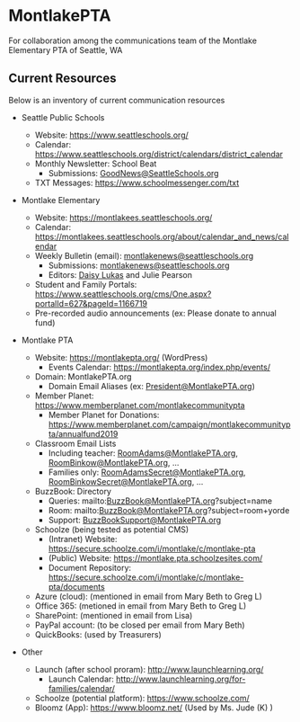 # MontlakePTA
For collaboration among the communications team of the Montlake Elementary PTA of Seattle, WA

## Current Resources
Below is an inventory of current communication resources

* Seattle Public Schools
  * Website: https://www.seattleschools.org/
  * Calendar: https://www.seattleschools.org/district/calendars/district_calendar
  * Monthly Newsletter: School Beat
    * Submissions: GoodNews@SeattleSchools.org
  * TXT Messages: https://www.schoolmessenger.com/txt

* Montlake Elementary
  * Website: https://montlakees.seattleschools.org/
  * Calendar: https://montlakees.seattleschools.org/about/calendar_and_news/calendar
  * Weekly Bulletin (email): montlakenews@seattleschools.org
    * Submissions: montlakenews@seattleschools.org
    * Editors: [Daisy Lukas](mailto:adgrantlukas@seattleschools.org) and Julie Pearson
  * Student and Family Portals: https://www.seattleschools.org/cms/One.aspx?portalId=627&pageId=1166719
  * Pre-recorded audio announcements (ex: Please donate to annual fund)

* Montlake PTA
  * Website: https://montlakepta.org/ (WordPress)
    * Events Calendar: https://montlakepta.org/index.php/events/
  * Domain: MontlakePTA.org
    * Domain Email Aliases (ex: President@MontlakePTA.org) 
  * Member Planet: https://www.memberplanet.com/montlakecommunitypta 
    * Member Planet for Donations: https://www.memberplanet.com/campaign/montlakecommunitypta/annualfund2019
  * Classroom Email Lists
    * Including teacher: RoomAdams@MontlakePTA.org, RoomBinkow@MontlakePTA.org, ...
    * Families only: RoomAdamsSecret@MontlakePTA.org, RoomBinkowSecret@MontlakePTA.org, ...
  * BuzzBook: Directory
    * Queries: mailto:BuzzBook@MontlakePTA.org?subject=name
    * Room: mailto:BuzzBook@MontlakePTA.org?subject=room+yorde
    * Support: BuzzBookSupport@MontlakePTA.org
  * Schoolze (being tested as potential CMS)
    * (Intranet) Website: https://secure.schoolze.com/i/montlake/c/montlake-pta
    * (Public) Website: https://montlake.pta.schoolzesites.com/
    * Document Repository: https://secure.schoolze.com/i/montlake/c/montlake-pta/documents
  * Azure (cloud): (mentioned in email from Mary Beth to Greg L)
  * Office 365: (metioned in email from Mary Beth to Greg L)
  * SharePoint: (mentioned in email from Lisa)
  * PayPal account: (to be closed per email from Mary Beth)
  * QuickBooks: (used by Treasurers)

* Other
  * Launch (after school proram): http://www.launchlearning.org/
    * Launch Calendar: http://www.launchlearning.org/for-families/calendar/
  * Schoolze (potential platform): https://www.schoolze.com/
  * Bloomz (App): https://www.bloomz.net/ (Used by Ms. Jude (K) )
